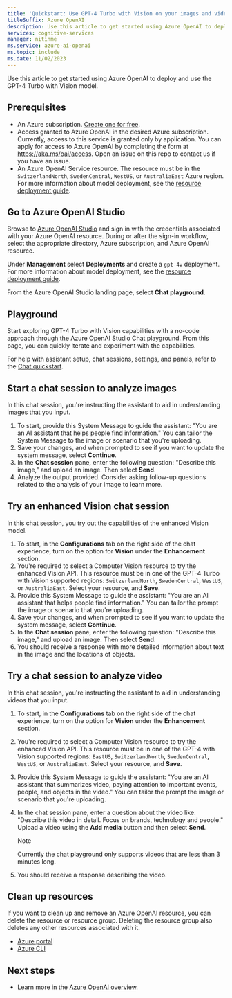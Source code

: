 ```yaml
---
title: 'Quickstart: Use GPT-4 Turbo with Vision on your images and videos with the Azure Open AI Service'
titleSuffix: Azure OpenAI
description: Use this article to get started using Azure OpenAI to deploy and use the GPT-4 Turbo with Vision model.  
services: cognitive-services
manager: nitinme
ms.service: azure-ai-openai
ms.topic: include
ms.date: 11/02/2023
---
```


Use this article to get started using Azure OpenAI to deploy and use the GPT-4 Turbo with Vision model. 

## Prerequisites

- An Azure subscription. <a href="https://azure.microsoft.com/free/ai-services" target="_blank">Create one for free</a>.
- Access granted to Azure OpenAI in the desired Azure subscription. Currently, access to this service is granted only by application. You can apply for access to Azure OpenAI by completing the form at https://aka.ms/oai/access. Open an issue on this repo to contact us if you have an issue. 
- An Azure OpenAI Service resource. The resource must be in the `SwitzerlandNorth`, `SwedenCentral`, `WestUS`, or `AustraliaEast` Azure region. For more information about model deployment, see the [resource deployment guide](/azure/ai-services/openai/how-to/create-resource). 


## Go to Azure OpenAI Studio

Browse to [Azure OpenAI Studio](https://oai.azure.com/) and sign in with the credentials associated with your Azure OpenAI resource. During or after the sign-in workflow, select the appropriate directory, Azure subscription, and Azure OpenAI resource.

Under **Management** select **Deployments** and create a `gpt-4v` deployment. For more information about model deployment, see the [resource deployment guide](/azure/ai-services/openai/how-to/create-resource).  

From the Azure OpenAI Studio landing page, select **Chat playground**.

## Playground

Start exploring GPT-4 Turbo with Vision capabilities with a no-code approach through the Azure OpenAI Studio Chat playground. From this page, you can quickly iterate and experiment with the capabilities. 

For help with assistant setup, chat sessions, settings, and panels, refer to the [Chat quickstart](/azure/ai-services/openai/chatgpt-quickstart?tabs=command-line&pivots=programming-language-studio). 


## Start a chat session to analyze images 

In this chat session, you're instructing the assistant to aid in understanding images that you input. 
1. To start, provide this System Message to guide the assistant: "You are an AI assistant that helps people find information." You can tailor the System Message to the image or scenario that you're uploading. 
1. Save your changes, and when prompted to see if you want to update the system message, select **Continue**. 
1. In the **Chat session** pane, enter the following question: "Describe this image," and upload an image. Then select **Send**. 
1. Analyze the output provided. Consider asking follow-up questions related to the analysis of your image to learn more.


## Try an enhanced Vision chat session

In this chat session, you try out the capabilities of the enhanced Vision model. 

 
1. To start, in the **Configurations** tab on the right side of the chat experience, turn on the option for **Vision** under the **Enhancement** section.
1. You're required to select a Computer Vision resource to try the enhanced Vision API. This resource must be in one of the GPT-4 Turbo with Vision supported regions:  `SwitzerlandNorth`, `SwedenCentral`, `WestUS`, or `AustraliaEast`. Select your resource, and **Save**. 
1. Provide this System Message to guide the assistant: "You are an AI assistant that helps people find information." You can tailor the prompt the image or scenario that you're uploading. 
1. Save your changes, and when prompted to see if you want to update the system message, select **Continue**. 
1. In the **Chat session** pane, enter the following question: "Describe this image," and upload an image. Then select **Send**.  
1. You should receive a response with more detailed information about text in the image and the locations of objects. 


## Try a chat session to analyze video

In this chat session, you're instructing the assistant to aid in understanding videos that you input.

1. To start, in the **Configurations** tab on the right side of the chat experience, turn on the option for **Vision** under the **Enhancement** section.
1. You're required to select a Computer Vision resource to try the enhanced Vision API. This resource must be in one of the GPT-4 with Vision supported regions:  `EastUS`, `SwitzerlandNorth`, `SwedenCentral`, `WestUS`, or `AustraliaEast`. Select your resource, and **Save**. 
1. Provide this System Message to guide the assistant: "You are an AI assistant that summarizes video, paying attention to important events, people, and objects in the video." You can tailor the prompt the image or scenario that you're uploading. 
1. In the chat session pane, enter a question about the video like: "Describe this video in detail. Focus on brands, technology and people." Upload a video using the **Add media** button and then select **Send**. 

    > [!NOTE]
    > Currently the chat playground only supports videos that are less than 3 minutes long.

1. You should receive a response describing the video.

## Clean up resources

If you want to clean up and remove an Azure OpenAI resource, you can delete the resource or resource group. Deleting the resource group also deletes any other resources associated with it.

- [Azure portal](../../multi-service-resource.md?pivots=azportal#clean-up-resources)
- [Azure CLI](../../multi-service-resource.md?pivots=azcli#clean-up-resources)

## Next steps

* Learn more in the [Azure OpenAI overview](../overview.md).
